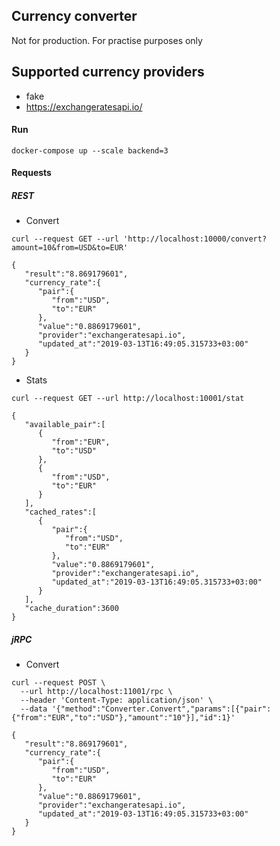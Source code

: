 ## Currency converter
Not for production. For practise purposes only

## Supported currency providers
- fake
- https://exchangeratesapi.io/

#### Run
`docker-compose up --scale backend=3`

#### Requests
##### REST
- Convert
```
curl --request GET --url 'http://localhost:10000/convert?amount=10&from=USD&to=EUR'
```
```
{
   "result":"8.869179601",
   "currency_rate":{
      "pair":{
         "from":"USD",
         "to":"EUR"
      },
      "value":"0.8869179601",
      "provider":"exchangeratesapi.io",
      "updated_at":"2019-03-13T16:49:05.315733+03:00"
   }
}
```

- Stats
```
curl --request GET --url http://localhost:10001/stat
```
```
{
   "available_pair":[
      {
         "from":"EUR",
         "to":"USD"
      },
      {
         "from":"USD",
         "to":"EUR"
      }
   ],
   "cached_rates":[
      {
         "pair":{
            "from":"USD",
            "to":"EUR"
         },
         "value":"0.8869179601",
         "provider":"exchangeratesapi.io",
         "updated_at":"2019-03-13T16:49:05.315733+03:00"
      }
   ],
   "cache_duration":3600
}
```
##### jRPC
- Convert
```
curl --request POST \
  --url http://localhost:11001/rpc \
  --header 'Content-Type: application/json' \
  --data '{"method":"Converter.Convert","params":[{"pair":{"from":"EUR","to":"USD"},"amount":"10"}],"id":1}'
```
```
{
   "result":"8.869179601",
   "currency_rate":{
      "pair":{
         "from":"USD",
         "to":"EUR"
      },
      "value":"0.8869179601",
      "provider":"exchangeratesapi.io",
      "updated_at":"2019-03-13T16:49:05.315733+03:00"
   }
}
```
